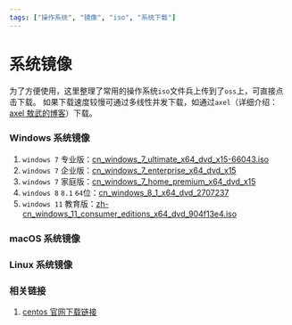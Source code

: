 ```yaml
---
tags: ["操作系统", "镜像", "iso", "系统下载"]
---
```



# 系统镜像

为了方便使用，这里整理了常用的操作系统`iso`文件兵上传到了`oss`上，可直接点击下载。
如果下载速度较慢可通过多线性并发下载，如通过`axel`（详细介绍：[axel 敖武的博客](https://z.wiki/misc/goodthings.html#axel)）下载。

### Windows 系统镜像

1. `windows 7` 专业版：[cn_windows_7_ultimate_x64_dvd_x15-66043.iso](http://resources-zwiki.oss-cn-beijing.aliyuncs.com/system-mirror-iso/windows/cn_windows_7_ultimate_x64_dvd_x15-66043.iso)
2. `windows 7` 企业版：[cn_windows_7_enterprise_x64_dvd_x15](http://resources-zwiki.oss-cn-beijing.aliyuncs.com/system-mirror-iso/windows/cn_windows_7_enterprise_x64_dvd_x15-70741.iso)
3. `windows 7` 家庭版：[cn_windows_7_home_premium_x64_dvd_x15](http://resources-zwiki.oss-cn-beijing.aliyuncs.com/system-mirror-iso/windows/cn_windows_7_home_premium_x64_dvd_x15-65718.iso)
4. `windows 8` `8.1` `64`位：[cn_windows_8_1_x64_dvd_2707237](http://resources-zwiki.oss-cn-beijing.aliyuncs.com/system-mirror-iso/windows/cn_windows_8_1_x64_dvd_2707237.iso)
5. `windows 11` 教育版：[zh-cn_windows_11_consumer_editions_x64_dvd_904f13e4.iso](http://resources-zwiki.oss-cn-beijing.aliyuncs.com/system-mirror-iso/windows/zh-cn_windows_11_consumer_editions_x64_dvd_904f13e4.iso)

### macOS 系统镜像

### Linux 系统镜像


### 相关链接
1. [centos 官网下载链接](https://www.centos.org/download/)
